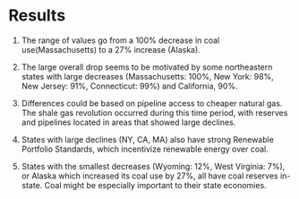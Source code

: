 
# Results

1. The range of values go from a 100% decrease in coal use(Massachusetts) to a 
27% increase (Alaska).

2. The large overall drop seems to be motivated by some northeastern states with
large decreases (Massachusetts: 100%, New York: 98%, New Jersey: 91%,
Connecticut: 99%) and California, 90%.

3. Differences could be based on pipeline access to cheaper natural gas. The
shale gas revolution occurred during this time period, with reserves and pipelines
located in areas that showed large declines.

4. States with large declines (NY, CA, MA) also have strong Renewable Portfolio
Standards, which incentivize renewable energy over coal.

5. States with the smallest decreases (Wyoming: 12%, West Virginia: 7%), or Alaska
which increased its coal use by 27%, all have coal reserves in-state. Coal might
be especially important to their state economies.
